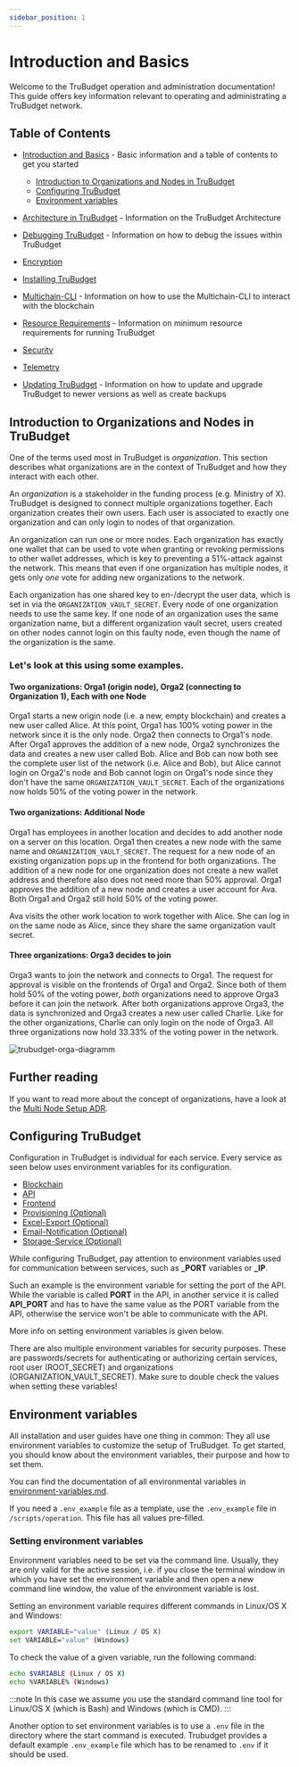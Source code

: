 ```yaml
---
sidebar_position: 1
---
```


# Introduction and Basics
Welcome to the TruBudget operation and administration documentation! This guide offers key information relevant to operating and administrating a TruBudget network. 

## Table of Contents
  - [Introduction and Basics](#introduction-and-basics) - Basic information and a table of contents to get you started
    - [Introduction to Organizations and Nodes in TruBudget](#introduction-to-organizations-and-nodes-in-trubudget)
    - [Configuring TruBudget](#configuring-trubudget)
    - [Environment variables](#environment-variables)
  - [Architecture in TruBudget](./architecture.md#architecture-in-trubudget)  - Information on the TruBudget Architecture

  - [Debugging TruBudget](./debugging.md#debugging-trubudget) - Information on how to debug the issues within TruBudget 
  - [Encryption](./encryption.md#securing-communication-between-nodes)
  - [Installing TruBudget](./installation/README.md)
  - [Multichain-CLI](./multichain-cli.md#multichain-cli) - Information on how to use the Multichain-CLI to interact with the blockchain
  - [Resource Requirements](./resource-requirements.md#running-trubudget) - Information on minimum resource requirements for running TruBudget
  - [Security](./security.md#security--trubudget)
  - [Telemetry](./telemetry.md)
  - [Updating TruBudget](./update-trubudget.md#updating-trubudget) - Information on how to update and upgrade TruBudget to newer versions as well as create backups

## Introduction to Organizations and Nodes in TruBudget

One of the terms used most in TruBudget is _organization_. This section describes what organizations are in the context of TruBudget and how they interact with each other.

An _organization_ is a stakeholder in the funding process (e.g. Ministry of X). TruBudget is designed to connect multiple organizations together. Each organization creates their own users. Each user is associated to exactly one organization and can only login to nodes of that organization.

An organization can run one or more nodes. Each organization has exactly one wallet that can be used to vote when granting or revoking permissions to other wallet addresses, which is key to preventing a 51%-attack against the network. This means that even if one organization has multiple nodes, it gets only _one_ vote for adding new organizations to the network.

Each organization has one shared key to en-/decrypt the user data, which is set in via the `ORGANIZATION_VAULT_SECRET`. Every node of one organization needs to use the same key. If one node of an organization uses the same organization name, but a different organization vault secret, users created on other nodes cannot login on this faulty node, even though the name of the organization is the same.

### Let's look at this using some examples.

#### Two organizations: Orga1 (origin node), Orga2 (connecting to Organization 1), Each with one Node

Orga1 starts a new origin node (i.e. a new, empty blockchain) and creates a new user called Alice. At this point, Orga1 has 100% voting power in the network since it is the only node. Orga2 then connects to Orga1's node. After Orga1 approves the addition of a new node, Orga2 synchronizes the data and creates a new user called Bob. Alice and Bob can now both see the complete user list of the network (i.e. Alice and Bob), but Alice cannot login on Orga2's node and Bob cannot login on Orga1's node since they don't have the same `ORGANIZATION_VAULT_SECRET`. Each of the organizations now holds 50% of the voting power in the network.

#### Two organizations: Additional Node

Orga1 has employees in another location and decides to add another node on a server on this location. Orga1 then creates a new node with the same name and `ORGANIZATION_VAULT_SECRET`. The request for a new node of an existing organization pops up in the frontend for both organizations. The addition of a new node for one organization does not create a new wallet address and therefore also does not need more than 50% approval. Orga1 approves the addition of a new node and creates a user account for Ava. Both Orga1 and Orga2 still hold 50% of the voting power.

Ava visits the other work location to work together with Alice. She can log in on the same node as Alice, since they share the same organization vault secret.

#### Three organizations: Orga3 decides to join

Orga3 wants to join the network and connects to Orga1. The request for approval is visible on the frontends of Orga1 and Orga2. Since both of them hold 50% of the voting power, _both_ organizations need to approve Orga3 before it can join the network. After both organizations approve Orga3, the data is synchronized and Orga3 creates a new user called Charlie. Like for the other organizations, Charlie can only login on the node of Orga3. All three organizations now hold 33.33% of the voting power in the network.

![trubudget-orga-diagramm](./img/trubudget-orga-diagramm.png)

## Further reading

If you want to read more about the concept of organizations, have a look at the [Multi Node Setup ADR](../developer/architecture/0010-multi-node-setup-and-user-management.md).

## Configuring TruBudget
Configuration in TruBudget is individual for each service. Every service as seen below uses environment variables for its configuration.


- [Blockchain](../../blockchain/environment-variables.md)
- [API](../../api/environment-variables.md)
- [Frontend](../../frontend/environment-variables.md)
- [Provisioning (Optional)](../../provisioning/README.md)
- [Excel-Export (Optional)](../../excel-export-service/environment-variables.md)
- [Email-Notification (Optional)](../../email-notification-service/environment-variables.md)
- [Storage-Service (Optional)](../../storage-service/environment-variables.md)

While configuring TruBudget, pay attention to environment variables used for communication between services, such as **_PORT** variables or **_IP**.

Such an example is the environment variable for setting the port of the API. While the variable is called **PORT** in the API, in another service it is called **API_PORT** and has to have the same value as the PORT variable from the API, otherwise the service won't be able to communicate with the API.

More info on setting environment variables is given below.

There are also multiple environment variables for security purposes. These are passwords/secrets for authenticating or authorizing certain services, root user (ROOT_SECRET) and organizations (ORGANIZATION_VAULT_SECRET). Make sure to double check the values when setting these variables!

## Environment variables

All installation and user guides have one thing in common: They all use environment variables to customize the setup of TruBudget. To get started, you should know about the environment variables, their purpose and how to set them.

You can find the documentation of all environmental variables in [environment-variables.md](../environment-variables.md).

If you need a `.env_example` file as a template, use the `.env_example` file in `/scripts/operation`. This file has all values pre-filled.

### Setting environment variables

Environment variables need to be set via the command line. Usually, they are only valid for the active session, i.e. if you close the terminal window in which you have set the environment variable and then open a new command line window, the value of the environment variable is lost.

Setting an environment variable requires different commands in Linux/OS X and Windows:

```bash
export VARIABLE="value" (Linux / OS X)
set VARIABLE="value" (Windows)
```

To check the value of a given variable, run the following command:

```bash
echo $VARIABLE (Linux / OS X)
echo %VARIABLE% (Windows)
```

:::note
In this case we assume you use the standard command line tool for Linux/OS X (which is Bash) and Windows (which is CMD).
:::

Another option to set environment variables is to use a `.env` file in the directory where the start command is executed.
Trubudget provides a default example `.env_example` file which has to be renamed to `.env` if it should be used.
